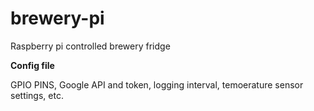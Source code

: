 # brewery-pi
Raspberry pi controlled brewery fridge

<b>Config file</b>

GPIO PINS, 
Google API and token, 
logging interval, 
temoerature sensor settings, 
etc.
